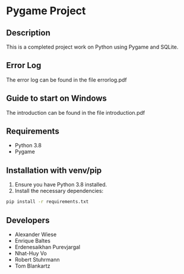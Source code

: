 # Pygame Project

## Description

This is a completed project work on Python using Pygame and SQLite.

## Error Log

The error log can be found in the file errorlog.pdf

## Guide to start on Windows

The introduction can be found in the file introduction.pdf

## Requirements

- Python 3.8
- Pygame

## Installation with venv/pip

1. Ensure you have Python 3.8 installed.
2. Install the necessary dependencies:

```bash
pip install -r requirements.txt
```

## Developers
- Alexander Wiese
- Enrique Baltes
- Erdenesaikhan Purevjargal
- Nhat-Huy Vo
- Robert Stuhrmann
- Tom Blankartz
